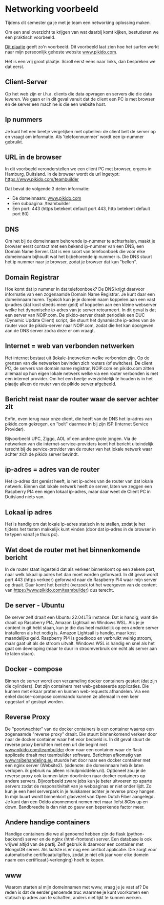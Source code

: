 # Networking voorbeeld

Tijdens dit semester ga je met je team een networking oplossing maken.

Om een snel overzicht te krijgen van wat daarbij komt kijken, bestuderen we een praktisch voorbeeld.

[Dit plaatje](./img/Networking_Personal_Example.drawio.svg) geeft zo'n voorbeeld. Dit voorbeeld laat zien hoe het surfen werkt naar mijn persoonlijk gehoste website www.pikido.com.

Het is een vrij groot plaatje. Scroll eerst eens naar links, dan bespreken we dat eerst.

## Client-Server

Op het web zijn er i.h.a. clients die data opvragen en servers die die data leveren. We gaan er in dit geval vanuit dat de client een PC is met browser en de server een machine is die een website host.

## Ip nummers

Je kunt het een beetje vergelijken met opbellen: de client belt de server op en vraagt om informatie. Als 'telefoonnummer' wordt een ip-nummer gebruikt.

## URL in de browser

In dit voorbeeld veronderstellen we een client PC met browser, ergens in Hamburg, Duitsland. In de browser wordt de url ingetypt: https://www.pikido.com/teambuilder

Dat bevat de volgende 3 delen informatie:

- De domeinnaam: www.pikido.com
- Een subpagina: /teambuilder
- Een port: 443 (https betekent default port 443, http betekent default port 80)

## DNS

Om het bij de domeinnaam behorende ip-nummer te achterhalen, maakt je browser eerst contact met een bekend ip-nummer van een DNS, een Domain Name Server. Dat is een soort van telefoonboek die voor elke domeinnaam bijhoudt wat het bijbehorende ip nummer is.
Die DNS stuurt het ip nummer naar je browser, zodat je browser dat kan "bellen".

## Domain Registrar

Hoe komt dat ip nummer in dat telefoonboek? De DNS krijgt daarvoor informatie van een zogenaamde Domain Name Registrar. Je kunt daar een domeinnaam huren. Typisch kun je je domein naam koppelen aan een vast ip-adres (dat kost steeds meer geld) of koppelen aan een kleine webserver welke het dynamische ip-adres van je server retourneert.
In dit geval is dat een server van NOIP.com. De pikido-server draait periodiek een DUC (Dynamic Update Client) script, die stuurt het dynamische ip-adres van de router voor de pikido-server naar NOIP.com, zodat die het kan doorgeven aan de DNS server zodra deze er om vraagt.

## Internet = web van verbonden netwerken

Het internet bestaat uit (lokale-)netwerken welke verbonden zijn. Op de grenzen van die netwerken bevinden zich routers (of switches). De client PC, de servers van domain name registrar, NOIP.com en pikido.com zitten allemaal op hun eigen lokale netwerk welke via een router verbonden is met een internet provider. Om het een beetje overzichtelijk te houden is in het plaatje alleen de router van de pikido server afgebeeld.

## Bericht reist naar de router waar de server achter zit

Enfin, even terug naar onze client, die heeft van de DNS het ip-adres van pikido.com gekregen, en "belt" daarmee in bij zijn ISP (Internet Service Provider). 

Bijvoorbeeld UPC, Ziggo, AOL of een andere grote jongen. Via de netwerken van die internet-service-providers komt het bericht uiteindelijk terecht bij de service-provider van de router van het lokale netwerk waar achter zich de pikido server bevindt.

## ip-adres = adres van de router

Het ip-adres dat gereist heeft, is het ip-adres van de router van dat lokale netwerk. Binnen dat lokale netwerk heeft de server, laten we zeggen een Raspberry PI4 een eigen lokaal ip-adres, maar daar weet de Client PC in Duitsland niets van.

## Lokaal ip adres

Het is handig om dat lokale ip-adres statisch in te stellen, zodat je het tijdens het testen makkelijk kunt vinden (door dat ip-adres in de browser in te typen vanaf je thuis pc).

## Wat doet de router met het binnenkomende bericht

In de router staat ingesteld dat als verkeer binnenkomt op een zekere port, naar welk lokaal ip adres het dan moet worden geforward.
In dit geval wordt port 443 (https verkeer) geforward naar de Raspberry PI4 waar mijn server op draait.
Daar komt het bericht (verzoek tot het weergeven van de content van https://www.pikido.com/teambuilder) dus terecht.

## De server - Ubuntu

De server zelf draait een Ubuntu 22.04LTS instance. Dat is handig, want die draait op Raspberry PI4, Amazon Lightsail en Windows WSL. Als je je content in git hebt staan, kun je die dus heel makkelijk op een andere server installeren als het nodig is. 
Amazon Lightsail is handig, maar kost maandelijks geld. Raspberry PI4 is goedkoop en verbruikt weinig stroom, maar gaat uit als de stroom uitvalt. Windows WSL is handig en snel als het gaat om developing (maar te duur in stroomverbruik om echt als server aan te laten staan).

## Docker - compose

Binnen de server wordt een verzameling docker containers gestart (dat zijn die cylinders). Dat zijn containers met web-gebaseerde applicaties. Die kunnen met elkaar praten en kunnen web-requests afhandelen.
Via een enkel docker-compose commando kunnen ze allemaal in een keer opgestart of gestopt worden.

## Reverse Proxy

De "poortwachter" van de docker containers is een container waarop een zogenaamde "reverse proxy" draait. Die stuurt binnenkomend verkeer door naar de docker container waar het voor bedoeld is. In dit geval stuurt de reverse proxy berichten met een url die begint met www.pikido.com/teambuilder door naar een container waar de flask applicatie draait met teambuilder software. Berichten afkomstig van www.rsibehandeling.eu stuurde het door naar een docker container met een nginx server (Website2). (sidenote: die domeinnaam heb ik laten verlopen. ik gebruik nu alleen rsihulpmiddelen.nl). Optioneel zou je de reverse proxy ook kunnen laten doorlinken naar docker containers op andere servers. Bijvoorbeeld zware jobs kun je beter uitvoeren op aparte servers zodat de responsitiviteit van je webpaginas er niet onder lijdt.
Zo kun je een heel serverpark in je huiskamer achter je reverse proxy hangen. In mijn buurt wordt binnenkort glasvezel van Open Dutch Fiber aangelegd. Je kunt dan een Odido abonnement nemen met maar liefst 8Gbs up en down. Bandbreedte is dan niet zo gauw een beperkende factor meer.

## Andere handige containers

Handige containers die we al genoemd hebben zijn de flask (python-backend) server en de nginx (html-frontend) server. Een database is ook vrijwel altijd van de partij. Zelf gebruik ik daarvoor een container met MongoDB server. Als laatste is er nog een certbot applicatie. Die zorgt voor automatische certificaatuitgiftes, zodat je niet elk jaar voor elke domein naam een certificaat(-verlenging) hoeft te kopen.

## www

Waarom starten al mijn domeinnamen met www, vraag je je vast af? De reden is dat de eerder genoemde truc waarmee je kunt voorkomen een statisch ip adres aan te schaffen, anders niet lijkt te kunnen werken.